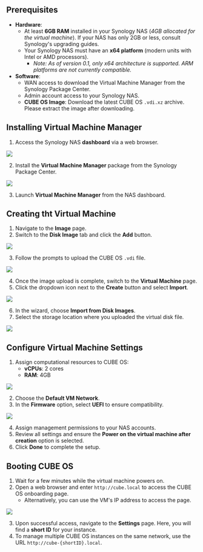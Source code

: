 ## Prerequisites
+ **Hardware**:
    - At least **6GB RAM** installed in your Synology NAS (_4GB allocated for the virtual machine_). If your NAS has only 2GB or less, consult Synology's upgrading guides.
    - Your Synology NAS must have an **x64 platform** (modern units with Intel or AMD processors). 
        * _Note: As of version 0.1, only x64 architecture is supported. ARM platforms are not currently compatible._
+ **Software**:
    - WAN access to download the Virtual Machine Manager from the Synology Package Center.
    - Admin account access to your Synology NAS.
    - **CUBE OS Image**: Download the latest CUBE OS `.vdi.xz` archive. Please extract the image after downloading.

## Installing Virtual Machine Manager
1. Access the Synology NAS **dashboard** via a web browser.

![](https://cdn.nlark.com/yuque/0/2025/png/55334511/1749436332162-4ec06a98-76d1-4323-be6a-123d9cd92eba.png)

2. Install the **Virtual Machine Manager** package from the Synology Package Center.

![](https://cdn.nlark.com/yuque/0/2025/png/55334511/1749436396792-55b19910-b038-4888-8238-04455dd7bf9d.png)

3. Launch **Virtual Machine Manager** from the NAS dashboard.

## Creating tht Virtual Machine
1. Navigate to the **Image** page.
2. Switch to the **Disk Image** tab and click the **Add** button.

![](https://cdn.nlark.com/yuque/0/2025/png/55334511/1749436628664-e614b162-1529-4803-900a-df1dea5ce8c0.png)

3. Follow the prompts to upload the CUBE OS `.vdi` file.

![](https://cdn.nlark.com/yuque/0/2025/png/55334511/1749436689559-5f3f77b6-b47b-4240-b7e1-4f4c8a6bd24b.png)

4. Once the image upload is complete, switch to the **Virtual Machine** page.
5. Click the dropdown icon next to the **Create** button and select **Import**.

![](https://cdn.nlark.com/yuque/0/2025/png/55334511/1749436814949-6f1b9f91-c28e-4fbe-b9fe-320618c6eeb9.png)

6. In the wizard, choose **Import from Disk Images**.
7. Select the storage location where you uploaded the virtual disk file.

![](https://cdn.nlark.com/yuque/0/2025/png/55334511/1749436853839-550f06de-994d-47c1-8d29-5272510c43d7.png)

## Configure Virtual Machine Settings
1. Assign computational resources to CUBE OS: 
    - **vCPUs**: 2 cores
    - **RAM**: 4GB

![](https://cdn.nlark.com/yuque/0/2025/png/55334511/1749436943605-ae5db23c-2a07-4e28-9cd3-c2a672e951d7.png)

2. Choose the **Default VM Network**.
3. In the **Firmware** option, select **UEFI** to ensure compatibility.

![](https://cdn.nlark.com/yuque/0/2025/png/55334511/1749437240803-2cf20b1d-b5cc-4283-b34b-a0613c49164b.png)

4. Assign management permissions to your NAS accounts.
5. Review all settings and ensure the **Power on the virtual machine after creation** option is selected.
6. Click **Done** to complete the setup.

## Booting CUBE OS
1. Wait for a few minutes while the virtual machine powers on.
2. Open a web browser and enter `http://cube.local` to access the CUBE OS onboarding page. 
    - Alternatively, you can use the VM's IP address to access the page.

![](https://cdn.nlark.com/yuque/0/2025/png/55334511/1748425757582-90bb0b5e-2065-4518-a222-1315dee167ba.png?x-oss-process=image%2Fformat%2Cwebp)

3. Upon successful access, navigate to the **Settings** page. Here, you will find a **short ID** for your instance.
4. To manage multiple CUBE OS instances on the same network, use the URL `http://cube-{shortID}.local`.

